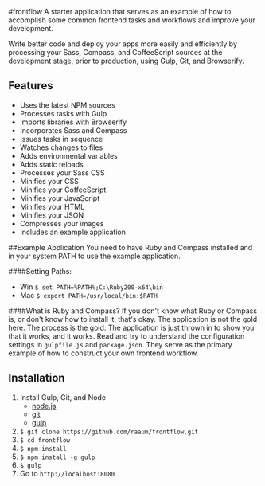 #frontflow
A starter application that serves as an example of how to accomplish some common frontend tasks and workflows and improve your development.

Write better code and deploy your apps more easily and efficiently by processing your Sass, Compass, and CoffeeScript sources at the development stage, prior to production, using Gulp, Git, and Browserify.

## Features
- Uses the latest NPM sources
- Processes tasks with Gulp
- Imports libraries with Browserify
- Incorporates Sass and Compass
- Issues tasks in sequence
- Watches changes to files
- Adds environmental variables
- Adds static reloads
- Processes your Sass CSS
- Minifies your CSS
- Minifies your CoffeeScript
- Minifies your JavaScript
- Minifies your HTML
- Minifies your JSON
- Compresses your images
- Includes an example application

##Example Application
You need to have Ruby and Compass installed and in your system PATH to use the example application.

####Setting Paths:
- Win `$ set PATH=%PATH%;C:\Ruby200-x64\bin`
- Mac `$ export PATH=/usr/local/bin:$PATH`

####What is Ruby and Compass?
If you don't know what Ruby or Compass is, or don't know how to install it, that's okay.  The application is not the gold here.  The process is the gold.  The application is just thrown in to show you that it works, and it works.  Read and try to understand the configuration settings in `gulpfile.js` and `package.json`.  They serve as the primary example of how to construct your own frontend workflow.

## Installation
1. Install Gulp, Git, and Node
	- [node.js](http://nodejs.org/)
	- [git](http://git-scm.com/)
	- [gulp](http://gulpjs.com/)
2. `$ git clone https://github.com/raaum/frontflow.git`
3. `$ cd frontflow`
4. `$ npm-install`
5. `$ npm install -g gulp`
6. `$ gulp`
7. Go to `http://localhost:8080`
